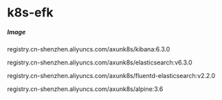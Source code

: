 # k8s-efk

##### Image 
registry.cn-shenzhen.aliyuncs.com/axunk8s/kibana:6.3.0

registry.cn-shenzhen.aliyuncs.com/axunk8s/elasticsearch:v6.3.0

registry.cn-shenzhen.aliyuncs.com/axunk8s/fluentd-elasticsearch:v2.2.0

registry.cn-shenzhen.aliyuncs.com/axunk8s/alpine:3.6
